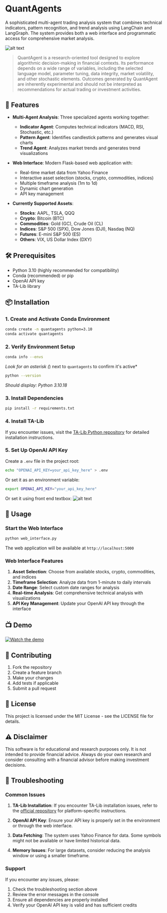 # QuantAgents

A sophisticated multi-agent trading analysis system that combines technical indicators, pattern recognition, and trend analysis using LangChain and LangGraph. The system provides both a web interface and programmatic access for comprehensive market analysis.

![alt text](asset/image.png)

> QuantAgent is a research-oriented tool designed to explore algorithmic decision-making in financial contexts. Its performance depends on a wide range of variables, including the selected language model, parameter tuning, data integrity, market volatility, and other stochastic elements. Outcomes generated by QuantAgent are inherently experimental and should not be interpreted as recommendations for actual trading or investment activities.

## 🚀 Features

- **Multi-Agent Analysis**: Three specialized agents working together:
  - **Indicator Agent**: Computes technical indicators (MACD, RSI, Stochastic, etc.)
  - **Pattern Agent**: Identifies candlestick patterns and generates visual charts
  - **Trend Agent**: Analyzes market trends and generates trend visualizations

- **Web Interface**: Modern Flask-based web application with:
  - Real-time market data from Yahoo Finance
  - Interactive asset selection (stocks, crypto, commodities, indices)
  - Multiple timeframe analysis (1m to 1d)
  - Dynamic chart generation
  - API key management

- **Currently Supported Assets**:
  - **Stocks**: AAPL, TSLA, QQQ
  - **Crypto**: Bitcoin (BTC)
  - **Commodities**: Gold (GC), Crude Oil (CL)
  - **Indices**: S&P 500 (SPX), Dow Jones (DJI), Nasdaq (NQ)
  - **Futures**: E-mini S&P 500 (ES)
  - **Others**: VIX, US Dollar Index (DXY)

## 🛠️ Prerequisites

- Python 3.10 (highly recommended for compatibility)
- Conda (recommended) or pip
- OpenAI API key
- TA-Lib library

## 📦 Installation

### 1. Create and Activate Conda Environment

```bash
conda create -n quantagents python=3.10
conda activate quantagents
```

### 2. Verify Environment Setup

```bash
conda info --envs
```
*Look for an asterisk (*) next to `quantagents` to confirm it's active*

```bash
python --version
```
*Should display: Python 3.10.18*

### 3. Install Dependencies

```bash
pip install -r requirements.txt
```

### 4. Install TA-Lib

If you encounter issues, visit the [TA-Lib Python repository](https://github.com/ta-lib/ta-lib-python) for detailed installation instructions.

### 5. Set Up OpenAI API Key

Create a `.env` file in the project root:
```bash
echo "OPENAI_API_KEY=your_api_key_here" > .env
```

Or set it as an environment variable:
```bash
export OPENAI_API_KEY="your_api_key_here"
```
Or set it using front end textbox:
![alt text](asset/apibox.png)


## 🚀 Usage

### Start the Web Interface

```bash
python web_interface.py
```

The web application will be available at `http://localhost:5000`

### Web Interface Features

1. **Asset Selection**: Choose from available stocks, crypto, commodities, and indices
2. **Timeframe Selection**: Analyze data from 1-minute to daily intervals
3. **Date Range**: Select custom date ranges for analysis
4. **Real-time Analysis**: Get comprehensive technical analysis with visualizations
5. **API Key Management**: Update your OpenAI API key through the interface


## 📺 Demo

[![Watch the demo](https://img.youtube.com/vi/QiAyGIN2zGg/0.jpg)](https://www.youtube.com/watch?v=QiAyGIN2zGg)



## 🤝 Contributing

1. Fork the repository
2. Create a feature branch
3. Make your changes
4. Add tests if applicable
5. Submit a pull request

## 📄 License

This project is licensed under the MIT License - see the LICENSE file for details.

## ⚠️ Disclaimer

This software is for educational and research purposes only. It is not intended to provide financial advice. Always do your own research and consider consulting with a financial advisor before making investment decisions.

## 🐛 Troubleshooting

### Common Issues

1. **TA-Lib Installation**: If you encounter TA-Lib installation issues, refer to the [official repository](https://github.com/ta-lib/ta-lib-python) for platform-specific instructions.

2. **OpenAI API Key**: Ensure your API key is properly set in the environment or through the web interface.

3. **Data Fetching**: The system uses Yahoo Finance for data. Some symbols might not be available or have limited historical data.

4. **Memory Issues**: For large datasets, consider reducing the analysis window or using a smaller timeframe.

### Support

If you encounter any issues, please:
1. Check the troubleshooting section above
2. Review the error messages in the console
3. Ensure all dependencies are properly installed
4. Verify your OpenAI API key is valid and has sufficient credits 